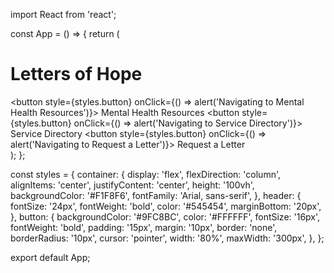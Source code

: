 import React from 'react';

const App = () => {
  return (
    <div style={styles.container}>
      <h1 style={styles.header}>Letters of Hope</h1>
      <button style={styles.button} onClick={() => alert('Navigating to Mental Health Resources')}>
        Mental Health Resources
      </button>
      <button style={styles.button} onClick={() => alert('Navigating to Service Directory')}>
        Service Directory
      </button>
      <button style={styles.button} onClick={() => alert('Navigating to Request a Letter')}>
        Request a Letter
      </button>
    </div>
  );
};

const styles = {
  container: {
    display: 'flex',
    flexDirection: 'column',
    alignItems: 'center',
    justifyContent: 'center',
    height: '100vh',
    backgroundColor: '#F1F8F6',
    fontFamily: 'Arial, sans-serif',
  },
  header: {
    fontSize: '24px',
    fontWeight: 'bold',
    color: '#545454',
    marginBottom: '20px',
  },
  button: {
    backgroundColor: '#9FC8BC',
    color: '#FFFFFF',
    fontSize: '16px',
    fontWeight: 'bold',
    padding: '15px',
    margin: '10px',
    border: 'none',
    borderRadius: '10px',
    cursor: 'pointer',
    width: '80%',
    maxWidth: '300px',
  },
};

export default App;
